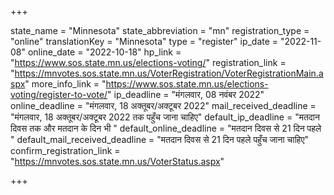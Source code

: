 +++

state_name = "Minnesota"
state_abbreviation = "mn"
registration_type = "online"
translationKey = "Minnesota"
type = "register"
ip_date = "2022-11-08"
online_date = "2022-10-18"
hp_link = "https://www.sos.state.mn.us/elections-voting/"
registration_link = "https://mnvotes.sos.state.mn.us/VoterRegistration/VoterRegistrationMain.aspx"
more_info_link = "https://www.sos.state.mn.us/elections-voting/register-to-vote/"
ip_deadline = "मंगलवार, 08 नवंबर 2022"
online_deadline = "मंगलवार, 18 अक्तूबर/अक्टूबर 2022"
mail_received_deadline = "मंगलवार, 18 अक्तूबर/अक्टूबर 2022 तक पहुँच जाना चाहिए"
default_ip_deadline = "मतदान दिवस तक और मतदान के दिन भी "
default_online_deadline = "मतदान दिवस से 21 दिन पहले "
default_mail_received_deadline = "मतदान दिवस से 21 दिन पहले पहुँच जाना चाहिए"
confirm_registration_link = "https://mnvotes.sos.state.mn.us/VoterStatus.aspx"

+++